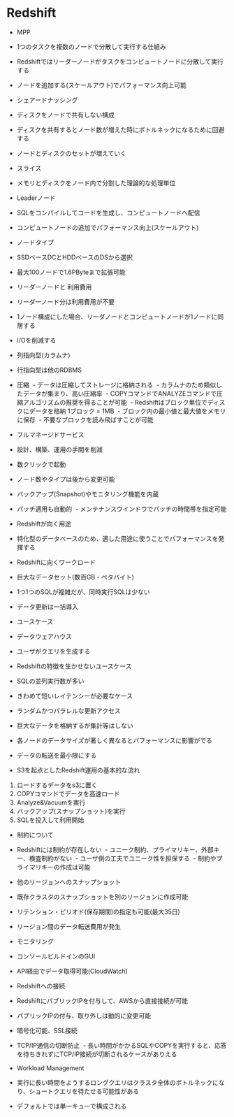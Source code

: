 # Redshift

- MPP
 - 1つのタスクを複数のノードで分散して実行する仕組み
 - Redshiftではリーダーノードがタスクをコンピュートノードに分散して実行する
 - ノードを追加する(スケールアウト)でパフォーマンス向上可能
 
- シェアードナッシング
 - ディスクをノードで共有しない構成
 - ディスクを共有するとノード数が増えた時にボトルネックになるために回避する
 - ノードとディスクのセットが増えていく

- スライス
 - メモリとディスクをノード内で分割した理論的な処理単位
 
- Leaderノード
 - SQLをコンパイルしてコードを生成し、コンピュートノードへ配信
 
- コンピュートノードの追加でパフォーマンス向上(スケールアウト)
 
- ノードタイプ
 - SSDベースDCとHDDベースのDSから選択
 - 最大100ノードで1.6PByteまで拡張可能
 
- リーダーノードと 利用費用
 - リーダーノード分は利用費用が不要
 - 1ノード構成にした場合、リーダノードとコンピュートノードが1ノードに同居する
 
- I/Oを削減する
 - 列指向型(カラムナ)
 - 行指向型は他のRDBMS
 - 圧縮
  - データは圧縮してストレージに格納される
  - カラムナのため類似したデータが集まり、高い圧縮率
  - COPYコマンドでANALYZEコマンドで圧縮アルゴリズムの推奨を得ることが可能
  - Redshiftはブロック単位でディスクにデータを格納 1ブロック = 1MB
  - ブロック内の最小値と最大値をメモリに保存
  - 不要なブロックを読み飛ばすことが可能
 
- フルマネージドサービス
 - 設計、構築、運用の手間を削減
 - 数クリックで起動
 - ノード数やタイプは後から変更可能
 - バックアップ(Snapshot)やモニタリング機能を内蔵
 - パッチ適用も自動的
  - メンテナンスウインドウでパッチの時間帯を指定可能

- Redshiftが向く用途
 - 特化型のデータベースのため、適した用途に使うことでパフォーマンスを発揮する
 
- Redshiftに向くワークロード
 - 巨大なデータセット(数百GB - ペタバイト)
 - 1つ1つのSQLが複雑だが、同時実行SQLは少ない
 - データ更新は一括導入
 
- ユースケース
 - データウェアハウス
 - ユーザがクエリを生成する

- Redshiftの特徴を生かせないユースケース
 - SQLの並列実行数が多い
 - きわめて短いレイテンシーが必要なケース
 - ランダムかつパラレルな更新アクセス
 - 巨大なデータを格納するが集計等はしない
 
- 各ノードのデータサイズが著しく異なるとパフォーマンスに影響がでる
- データの転送を最小限にする

- S3を起点としたRedshift運用の基本的な流れ
1. ロードするデータをs3に置く
2. COPYコマンドでデータを高速ロード
3. Analyze&Vacuumを実行
4. バックアップ(スナップショット)を実行
5. SQLを投入して利用開始
 
- 制約について
 - Redshiftには制約が存在しない
  - ユニーク制約、プライマリキー、外部キー、検査制約がない
  - ユーザ側の工夫でユニーク性を担保する
  - 制約やプライマリキーの作成は可能

- 他のリージョンへのスナップショット
 - 既存クラスタのスナップショットを別のリージョンに作成可能
 - リテンション・ピリオド(保存期間)の指定も可能(最大35日)
 - リージョン間のデータ転送費用が発生
 
- モニタリング
 - コンソールビルドインのGUI
 - API経由でデータ取得可能(CloudWatch)
 
- Redshiftへの接続
 - RedshiftにパブリックIPを付与して、AWSから直接接続が可能
 - パブリックIPの付与、取り外しは動的に変更可能
 - 暗号化可能、SSL接続
 - TCP/IP通信の切断防止
  - 長い時間がかかるSQLやCOPYを実行すると、応答を待ちきれずにTCP/IP接続が切断されるケースがありえる

- Workload Management
 - 実行に長い時間をようするロングクエリはクラスタ全体のボトルネックになり、ショートクエリを待たせる可能性がある
 - デフォルトでは単一キューで構成される
 
 
 
